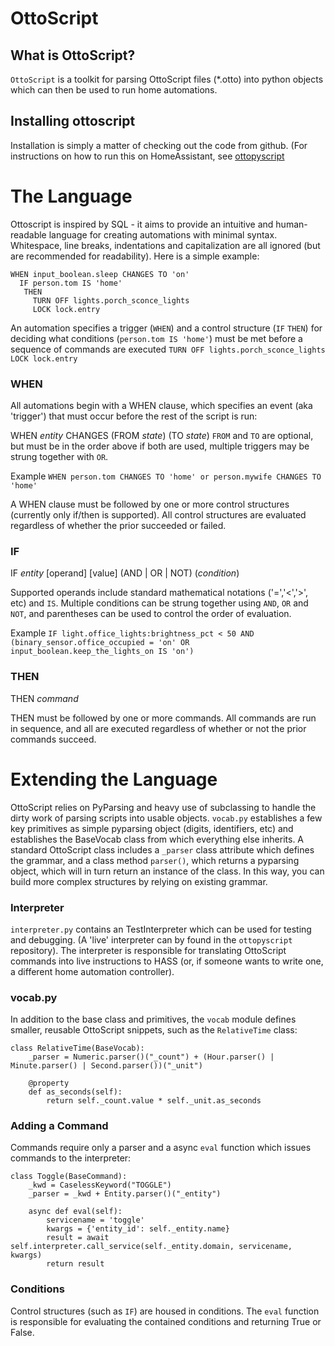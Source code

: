 # OttoScript

## What is OttoScript?
`OttoScript` is a toolkit for parsing OttoScript files (*.otto) into python objects which can then be used to run home automations. 

## Installing ottoscript
Installation is simply a matter of checking out the code from github. (For instructions on how to run this on HomeAssistant, see [ottopyscript](https://github.com/qui3xote/ottopyscript)

# The Language
Ottoscript is inspired by SQL - it aims to provide an intuitive and human-readable language for creating automations with minimal syntax. Whitespace, line breaks, indentations and capitalization are all ignored (but are recommended for readability). Here is a simple example:

```
WHEN input_boolean.sleep CHANGES TO 'on'
  IF person.tom IS 'home'
   THEN
     TURN OFF lights.porch_sconce_lights
     LOCK lock.entry
```

An automation specifies a trigger (`WHEN`) and a control structure (`IF` `THEN`) for deciding what conditions (`person.tom IS 'home'`) must be met before a sequence of commands are executed ```TURN OFF lights.porch_sconce_lights
     LOCK lock.entry```

### WHEN
All automations begin with a WHEN clause, which specifies an event (aka 'trigger') that must occur before the rest of the script is run:

WHEN _entity_ CHANGES (FROM _state_) (TO _state_) 
`FROM` and `TO` are optional, but must be in the order above if both are used, multiple triggers may be strung together with `OR`. 

Example ```WHEN person.tom CHANGES TO 'home' or person.mywife CHANGES TO 'home'```

A WHEN clause must be followed by one or more control structures (currently only if/then is supported). All control structures are evaluated regardless of whether the prior succeeded or failed. 
### IF
IF _entity_ [operand] [value] (AND | OR | NOT) (_condition_)

Supported operands include standard mathematical notations ('=','<','>', etc) and `IS`.  Multiple conditions can be strung together using `AND`, `OR` and `NOT`, and parentheses can be used to control the order of evaluation. 

Example ```IF light.office_lights:brightness_pct < 50 AND (binary_sensor.office_occupied = 'on' OR input_boolean.keep_the_lights_on IS 'on')```

### THEN
THEN _command_

THEN must be followed by one or more commands. All commands are run in sequence, and all are executed regardless of whether or not the prior commands succeed. 


# Extending the Language
OttoScript relies on PyParsing and heavy use of subclassing to handle the dirty work of parsing scripts into usable objects. `vocab.py` establishes a few key primitives as simple pyparsing object (digits, identifiers, etc) and establishes the BaseVocab class from which everything else inherits. 
A standard OttoScript class includes a `_parser` class attribute which defines the grammar, and a class method `parser()`, which returns a pyparsing object, which will in turn return an instance of the class. In this way, you can build more complex structures by relying on existing grammar. 

### Interpreter
`interpreter.py` contains an TestInterpreter which can be used for testing and debugging. (A 'live' interpreter can by found in the `ottopyscript` repository). The interpreter is responsible for translating OttoScript commands into live instructions to HASS (or, if someone wants to write one, a different home automation controller).

### vocab.py
In addition to the base class and primitives, the `vocab` module defines smaller, reusable OttoScript snippets, such as the `RelativeTime` class:

```
class RelativeTime(BaseVocab):
    _parser = Numeric.parser()("_count") + (Hour.parser() | Minute.parser() | Second.parser())("_unit")

    @property
    def as_seconds(self):
        return self._count.value * self._unit.as_seconds
```

### Adding a Command
Commands require only a parser and a async `eval` function which issues commands to the interpreter:
```
class Toggle(BaseCommand):
    _kwd = CaselessKeyword("TOGGLE")
    _parser = _kwd + Entity.parser()("_entity")

    async def eval(self):
        servicename = 'toggle'
        kwargs = {'entity_id': self._entity.name}
        result = await self.interpreter.call_service(self._entity.domain, servicename, kwargs)
        return result
```

### Conditions
Control structures (such as `IF`) are housed in conditions. The `eval` function is responsible for evaluating the contained conditions and returning True or False. 

